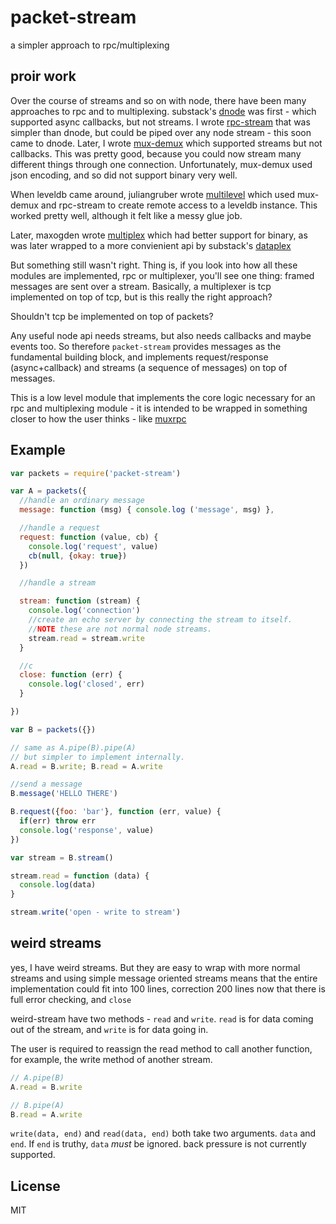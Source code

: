 # packet-stream

a simpler approach to rpc/multiplexing

## proir work

Over the course of streams and so on with node, there have been
many approaches to rpc and to multiplexing. substack's [dnode](https://github.com/substack/dnode)
was first - which supported async callbacks, but not streams.
I wrote [rpc-stream](https://github.com/dominictarr/rpc-stream) that was simpler
than dnode, but could be piped over any node stream - this soon came to dnode.
Later, I wrote [mux-demux](https://github.com/dominictarr/mux-demux)
which supported streams but not callbacks. This was pretty good, because
you could now stream many different things through one connection.
Unfortunately, mux-demux used json encoding, and so did not support binary very well.

When leveldb came around, juliangruber wrote [multilevel](https://github.com/juliangruber/multilevel)
which used mux-demux and rpc-stream to create remote access to a leveldb instance.
This worked pretty well, although it felt like a messy glue job.

Later, maxogden wrote [multiplex](https://github.com/maxogden/multiplex)
which had better support for binary, as was later wrapped to a more
convienient api by substack's
[dataplex](https://github.com/substack/dataplex)

But something still wasn't right. Thing is, if you look into how all these
modules are implemented, rpc or multiplexer, you'll see one thing:
framed messages are sent over a stream. Basically, a multiplexer
is tcp implemented on top of tcp, but is this really the right approach?

Shouldn't tcp be implemented on top of packets?

Any useful node api needs streams, but also needs callbacks and maybe events too.
So therefore `packet-stream` provides messages as the fundamental building block,
and implements request/response (async+callback) and streams (a sequence of messages)
on top of messages.

This is a low level module that implements the core logic necessary for an rpc
and multiplexing module - it is intended to be wrapped in something closer
to how the user thinks - like [muxrpc](https://github.com/dominictarr/muxrpc)

## Example

``` js
var packets = require('packet-stream')

var A = packets({
  //handle an ordinary message
  message: function (msg) { console.log ('message', msg) },

  //handle a request
  request: function (value, cb) {
    console.log('request', value)
    cb(null, {okay: true})
  })

  //handle a stream

  stream: function (stream) {
    console.log('connection')
    //create an echo server by connecting the stream to itself.
    //NOTE these are not normal node streams.
    stream.read = stream.write
  }

  //c
  close: function (err) {
    console.log('closed', err)
  }

})

var B = packets({})

// same as A.pipe(B).pipe(A)
// but simpler to implement internally.
A.read = B.write; B.read = A.write

//send a message
B.message('HELLO THERE')

B.request({foo: 'bar'}, function (err, value) {
  if(err) throw err
  console.log('response', value)
})

var stream = B.stream()

stream.read = function (data) {
  console.log(data)
}

stream.write('open - write to stream')
```

## weird streams

yes, I have weird streams. But they are easy to wrap with
more normal streams and using simple message oriented streams
means that the entire implementation could fit into 100 lines,
correction 200 lines now that there is full error checking, and `close`

weird-stream have two methods - `read` and `write`. `read` is
for data coming out of the stream, and `write` is for data going in.

The user is required to reassign the read method to call another function,
for example, the write method of another stream.

``` js
// A.pipe(B)
A.read = B.write

// B.pipe(A)
B.read = A.write
```

`write(data, end)` and `read(data, end)` both take two arguments.
`data` and `end`. If `end` is truthy, `data` *must* be ignored.
back pressure is not currently supported.

## License

MIT
